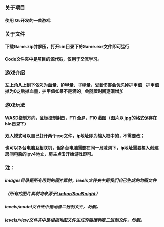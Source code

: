 ### 关于项目
#### 使用 Qt 开发的一款游戏

### 关于文件
#### 下载Game.zip并解压，打开bin目录下的Game.exe文件即可运行
#### Code文件夹中是项目的源代码，仅用于交流学习。

### 游戏介绍
#### 左上角从上到下依次为血量、护甲量、子弹量，受到伤害会优先掉护甲值，护甲值掉为0之后掉血量，护甲值如果不是满的，会随着时间逐渐增加

### 游戏玩法
#### WASD控制方向，鼠标控制射击，F11 全屏，F10 截图（图片以.jpg的格式保存在bin目录下）
#### 双人模式可以自己打开两个exe文件，ip地址即为输入框中的，不需要改；
#### 也可以多台电脑互相联机，但多台电脑需要在同一局域网下，ip地址需要输入创建房间电脑的ipv4地址，房主点击开始游戏即可。

### 注：
##### images目录是所有用到的图片素材，levels文件夹中是我们自己生成的地图文件
##### （所有的图片素材均来源于[Limbor/SoulKnight](https://github.com/Limbor/SoulKnight/tree/master/Resource)）
##### levels/model文件夹中是地图二进制文件，勿删。
##### levels/view文件夹中是根据地图文件生成的碰撞判定二进制文件，勿删。
